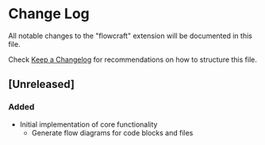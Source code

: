 # Change Log

All notable changes to the "flowcraft" extension will be documented in this file.

Check [Keep a Changelog](http://keepachangelog.com/) for recommendations on how to structure this file.

## [Unreleased]

### Added
- Initial implementation of core functionality
    - Generate flow diagrams for code blocks and files